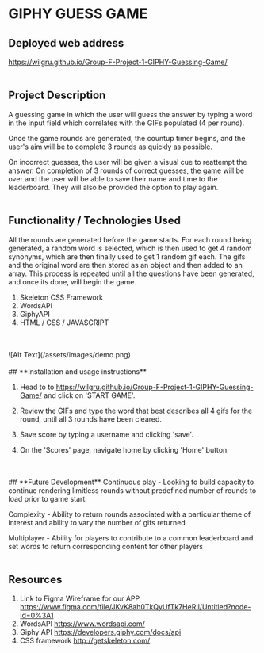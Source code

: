 # GIPHY GUESS GAME
## **Deployed web address**
https://wilgru.github.io/Group-F-Project-1-GIPHY-Guessing-Game/
<br>
<br>
## **Project Description**

A guessing game in which the user will guess the answer by typing a word in the input field which correlates with the GIFs populated (4 per round). 

Once the game rounds are generated, the countup timer begins, and the user's aim will be to complete 3 rounds as quickly as possible. 

On incorrect guesses, the user will be given a visual cue to reattempt the answer. On completion of 3 rounds of correct guesses, the game will be  over and the user will be able to save their name and time to the leaderboard. They will also be provided the option to play again.
<br>
<br>
## **Functionality / Technologies Used**

All the rounds are generated before the game starts. For each round being generated, a random word is selected, which is then used to get 4 random synonyms, which are then finally used to get 1 random gif each. The gifs and the original word are then stored as an object and then added to an array. This process is repeated until all the questions have been generated, and once its done, will begin the game.

1) Skeleton CSS Framework 
2) WordsAPI
3) GiphyAPI
4) HTML / CSS / JAVASCRIPT
<br>
<br>
![Alt Text](/assets/images/demo.png)
<br>
<br>
## **Installation and usage instructions**

1) Head to to https://wilgru.github.io/Group-F-Project-1-GIPHY-Guessing-Game/ and click on 'START GAME'. 

2) Review the GIFs and type the word that best describes all 4 gifs for the round, until all 3 rounds have been cleared. 

3) Save score by typing a username and clicking 'save'.

4) On the 'Scores' page, navigate home by clicking 'Home' button.  
<br>
<br>
## **Future Development**
Continuous play - Looking to build capacity to continue rendering limitless rounds without predefined number of rounds to load prior to game start. 

Complexity - Ability to return rounds associated with a particular theme of interest and ability to vary the number of gifs returned

Multiplayer - Ability for players to contribute to a common leaderboard and set words to return corresponding content for other players
<br>
<br>
## **Resources**
1) Link to Figma Wireframe for our APP https://www.figma.com/file/JKvK8ah0TkQyUfTk7HeRIl/Untitled?node-id=0%3A1
2) WordsAPI https://www.wordsapi.com/
3) Giphy API https://developers.giphy.com/docs/api
4) CSS framework http://getskeleton.com/
